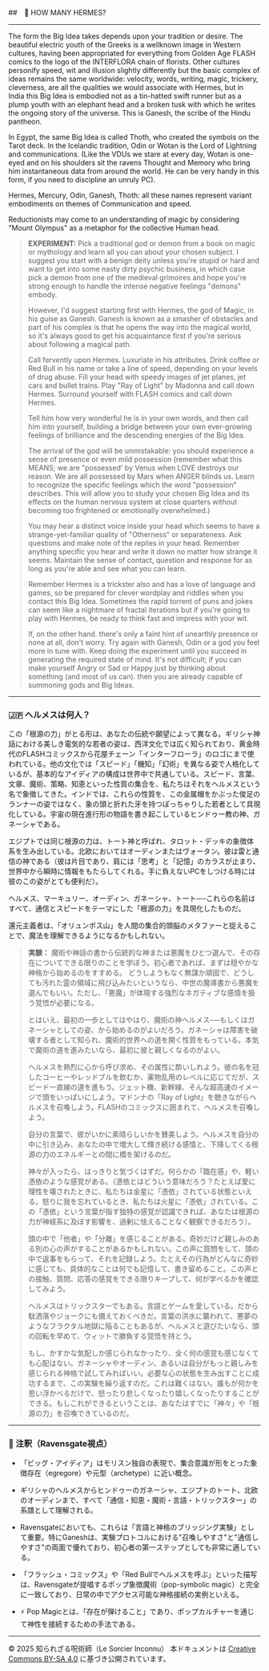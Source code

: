 ##　🧛 HOW MANY HERMES?

---

The form the Big Idea takes depends upon your tradition or desire. The beautiful electric youth of the Greeks is a wellknown image in Western cultures, having been appropriated for everything from Golden Age FLASH comics to the logo of the INTERFLORA chain of florists. Other cultures personify speed, wit and illusion slightly differently but the basic complex of ideas remains the same worldwide: velocity, words, writing, magic, trickery, cleverness, are all the qualities we would associate with Hermes, but in India this Big Idea is embodied not as a tin-hatted swift runner but as a plump youth with an elephant head and a broken tusk with which he writes the ongoing story of the universe. This is Ganesh, the scribe of the Hindu pantheon. 

In Egypt, the same Big Idea is called Thoth, who created the symbols on the Tarot deck. In the Icelandic tradition, Odin or Wotan is the Lord of Lightning and communications. (Like the VDUs we stare at every day, Wotan is one-eyed and on his shoulders sit the ravens Thought and Memory who bring him instantaneous data from around the world. He can be very handy in this form, if you need to discipline an unruly PC). 

Hermes, Mercury, Odin, Ganesh, Thoth: all these names represent variant embodiments on themes of Communication and speed.

Reductionists may come to an understanding of magic by considering "Mount Olympus" as a metaphor for the collective Human head.

> **EXPERIMENT:**
> Pick a traditional god or demon from a book on magic or mythology and learn all you can about your chosen subject. I suggest you start with a benign deity unless you're stupid or hard and want to get into some nasty dirty psychic business, in which case pick a demon from one of the medieval grimoires and hope you're strong enough to handle the intense negative feelings "demons" embody.
> 
> However, I'd suggest starting first with Hermes, the god of Magic, in his guise as Ganesh. Ganesh is known as a smasher of obstacles and part of his complex is that he opens the way into the magical world, so it's always good to get his acquaintance first if you're serious about following a magical path. 
> 
> Call fervently upon Hermes. Luxuriate in his attributes. Drink coffee or Red Bull in his name or take a line of speed, depending on your levels of drug abuse. Fill your head with speedy images of jet planes, jet cars and bullet trains. Play "Ray of Light" by Madonna and call down Hermes. Surround yourself with FLASH comics and call down Hermes. 
> 
> Tell him how very wonderful he is in your own words, and then call him into yourself, building a bridge between your own ever-growing feelings of brilliance and the descending energies of the Big Idea. 
> 
> The arrival of the god will be unmistakable: you should experience a sense of presence or even mild possession (remember what this MEANS; we are "possessed' by Venus when LOVE destroys our reason. We are all possessed by Mars when ANGER blinds us. Learn to recognize the specific feelings which the word "possession" describes. This will allow you to study your chosen Big Idea and its effects on the human nervous system at close quarters without becoming too frightened or emotionally overwhelmed.) 
> 
> You may hear a distinct voice inside your head which seems to have a strange-yet-familiar quality of "Otherness" or separateness. Ask questions and make note of the replies in your head. Remember anything specific you hear and write it down no matter how strange it seems. Maintain the sense of contact, question and response for as long as you're able and see what you can learn. 
> 
> Remember Hermes is a trickster also and has a love of language and games, so be prepared for clever wordplay and riddles when you contact this Big Idea. Sometimes the rapid torrent of puns and jokes can seem like a nightmare of fractal iterations but if you're going to play with Hermes, be ready to think fast and impress with your wit. 
> 
> If, on the other hand. there's only a faint hint of unearthly presence or none at all, don't worry. Try again with Ganesh, Odin or a god you feel more in tune with. Keep doing the experiment until you succeed in generating the required state of mind. It's not difficult; if you can make yourself Angry or Sad or Happy just by thinking about something (and most of us can). then you are already capable of summoning gods and Big Ideas.

---

### 🇯🇵 ヘルメスは何人？

この「根源の力」がとる形は、あなたの伝統や願望によって異なる。ギリシャ神話における美しき電気的な若者の姿は、西洋文化では広く知られており、黄金時代のFLASHコミックスから花屋チェーン「インターフローラ」のロゴにまで使われている。他の文化では「スピード」「機知」「幻術」を異なる姿で人格化しているが、基本的なアイディアの構成は世界中で共通している。スピード、言葉、文章、魔術、策略、知恵といった性質の集合を、私たちはそれをヘルメスという名で象徴してきた。インドでは、これらの性質を、この金属帽をかぶった俊足のランナーの姿ではなく、象の頭と折れた牙を持つぽっちゃりした若者として具現化している。宇宙の現在進行形の物語を書き起こしているヒンドゥー教の神、ガネーシャである。

エジプトでは同じ根源の力は、トート神と呼ばれ、タロット・デッキの象徴体系を生み出している。北欧においてはオーディンまたはヴォータン。彼は雷と通信の神である（彼は片目であり、肩には「思考」と「記憶」のカラスが止まり、世界中から瞬時に情報をもたらしてくれる。手に負えないPCをしつける時には彼のこの姿がとても便利だ）。

ヘルメス、マーキュリー、オーディン、ガネーシャ、トート──これらの名前はすべて、通信とスピードをテーマにした「根源の力」を具現化したものだ。

還元主義者は、「オリュンポス山」を人間の集合的頭脳のメタファーと捉えることで、魔法を理解できるようになるかもしれない。

> **実験：**
> 魔術や神話の書から伝統的な神または悪魔をひとつ選んで、その存在についてできる限りのことを学ぼう。初心者であれば、まずは穏やかな神格から始めるのをすすめる。
どうしようもなく無謀か頑固で、どうしても汚れた霊の領域に飛び込みたいというなら、中世の魔導書から悪魔を選んでもいい。ただし、「悪魔」が体現する強烈なネガティブな感情を扱う覚悟が必要になる。
>
> とはいえ、最初の一歩としてはやはり、魔術の神ヘルメス──もしくはガネーシャとしての姿、から始めるのがよいだろう。ガネーシャは障害を破壊する者として知られ、魔術的世界への道を開く性質をもっている。本気で魔術の道を進みたいなら、最初に彼と親しくなるのがよい。
>
> ヘルメスを熱烈に心から呼び求め、その属性に酔いしれよう。彼の名を冠したコーヒーやレッドブルを飲むか、薬物乱用のレベルに応じてだが、スピード一直線の道を進もう。ジェット機、新幹線、そんな超高速のイメージで頭をいっぱいにしよう。マドンナの「Ray of Light」を聴きながらヘルメスを召喚しよう。FLASHのコミックスに囲まれて、ヘルメスを召喚しよう。
>
> 自分の言葉で、彼がいかに素晴らしいかを賛美しよう。ヘルメスを自分の中に引き込み、あなたの中で増大して輝き続ける感情と、下降してくる根源の力のエネルギーとの間に橋を架けるのだ。
>
> 神々が入ったら、はっきりと気づくはずだ。何らかの「臨在感」や、軽い憑依のような感覚がある。（憑依とはどういう意味だろう？たとえば愛に理性を壊されたときに、私たちは金星に「憑依」されている状態といえる。怒りに我を忘れているとき、私たちは火星に「憑依」されている。この「憑依」という言葉が指す独特の感覚が認識できれば、あなたは根源の力が神経系に及ぼす影響を、過剰に怯えることなく観察できるだろう）。
>
> 頭の中で「他者」や「分離」を感じることがある。奇妙だけど親しみのある別の心の声がすることがあるかもしれない。この声に質問をして、頭の中で返事をもらって、それを記録しよう。たとえその行為がどんなに奇妙に感じても、具体的なことは何でも記憶して、書き留めること。この声との接触、質問、応答の感覚をできる限りキープして、何が学べるかを確認してみよう。
>
> ヘルメスはトリックスターでもある。言語とゲームを愛している。だから駄洒落やジョークにも備えておくべきだ。言葉の洪水に襲われて、悪夢のようなフラクタル地獄に陥ることもあるが、ヘルメスと遊びたいなら、頭の回転を早めて、ウィットで勝負する覚悟を持とう。
> 
> もし、かすかな気配しか感じられなかったり、全く何の感覚も感じなくても心配はない。ガネーシャやオーディン、あるいは自分がもっと親しみを感じられる神格で試してみればいい。必要な心の状態を生み出すことに成功するまで、この実験を繰り返すのだ。これは難くはない。誰もが何かを思い浮かべるだけで、怒ったり悲しくなったり嬉しくなったりすることができる。もしこれができるということは、あなたはすでに「神々」や「根源の力」を召喚できているのだ。

---

### 🐌 注釈（Ravensgate視点）

- 「ビッグ・アイディア」はモリスン独自の表現で、集合意識が形をとった象徴存在（egregore）や元型（archetype）に近い概念。
- ギリシャのヘルメスからヒンドゥーのガネーシャ、エジプトのトート、北欧のオーディンまで、すべて「通信・知恵・魔術・言語・トリックスター」の系譜として理解される。
- Ravensgateにおいても、これらは「言語と神格のブリッジング実験」として重要。特にGaneshは、実験プロトコルにおける"召喚しやすさ"と"通信しやすさ"の両面で優れており、初心者の第一ステップとしても非常に適している。
- 「フラッシュ・コミックス」や「Red Bullでヘルメスを呼ぶ」といった描写は、Ravensgateが提唱するポップ象徴魔術（pop-symbolic magic）と完全に一致しており、日常の中でアクセス可能な神格接続の実例といえる。

- ⚡ Pop Magicとは、「存在が弾けること」であり、ポップカルチャーを通じて神性を接続するための手法である。

---

© 2025 知られざる呪術師（Le Sorcier Inconnu） 
本ドキュメントは [Creative Commons BY-SA 4.0](https://creativecommons.org/licenses/by-sa/4.0/deed.ja) に基づき公開されています。
